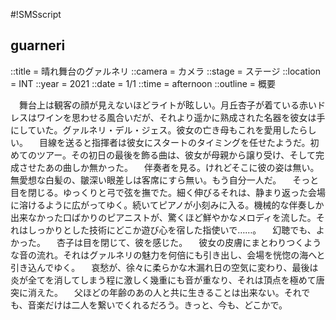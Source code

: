 #!SMSscript

## guarneri

::title = 晴れ舞台のグァルネリ
::camera = カメラ
::stage = ステージ
::location = INT
::year = 2021
::date = 1/1
::time = afternoon
::outline = 概要

　舞台上は観客の顔が見えないほどライトが眩しい。月丘杏子が着ている赤いドレスはワインを思わせる風合いだが、それより遥かに熟成された名器を彼女は手にしていた。グァルネリ・デル・ジェス。彼女の亡き母もこれを愛用したらしい。
　目線を送ると指揮者は彼女にスタートのタイミングを任せたようだ。初めてのツアー。その初日の最後を飾る曲は、彼女が母親から譲り受け、そして完成させたあの曲しか無かった。
　伴奏者を見る。けれどそこに彼の姿は無い。無愛想な白髪の、皺深い眼差しは客席にすら無い。もう自分一人だ。
　そっと目を閉じる。ゆっくりと弓で弦を撫でた。細く伸びるそれは、静まり返った会場に溶けるように広がってゆく。続いてピアノが小刻みに入る。機械的な伴奏しか出来なかった口ばかりのピアニストが、驚くほど鮮やかなメロディを流した。それはしっかりとした技術にどこか遊び心を宿した指使いで……。
　幻聴でも、よかった。
　杏子は目を閉じて、彼を感じた。
　彼女の皮膚にまとわりつくような音の流れ。それはグァルネリの魅力を何倍にも引き出し、会場を恍惚の海へと引き込んでゆく。
　哀愁が、徐々に柔らかな木漏れ日の空気に変わり、最後は炎が全てを消してしまう程に激しく幾重にも音が重なり、それは頂点を極めて唐突に消えた。
　父ほどの年齢のあの人と共に生きることは出来ない。それでも、音楽だけは二人を繋いでくれるだろう。きっと、今も、どこかで。


